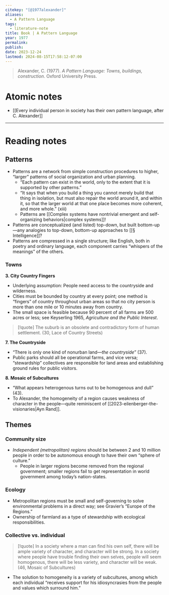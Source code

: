 ```yaml
---
citekey: "[@1977alexander]"
aliases:
  - A Pattern Language
tags:
  - literature-note
title: Book | A Pattern Language
year: 1977
permalink: 
publish: 
date: 2023-12-24
lastmod: 2024-08-15T17:58:12-07:00
---
```


>Alexander, C. (1977). _A Pattern Language: Towns, buildings, construction_. Oxford University Press.
# Atomic notes

- [[Every individual person in society has their own pattern language, after C. Alexander]]

---
# Reading notes

## Patterns

- Patterns are a network from simple construction procedures to higher, “larger” patterns of social organization and urban planning.
	- “Each pattern can exist in the world, only to the extent that it is supported by other patterns.”
	- “It says that when you build a thing you cannot merely build that thing in isolation, but must also repair the world around it, and within it, so that the larger world at that one place becomes more coherent, and more whole.” (xiii)
	- Patterns are [[Complex systems have nontrivial emergent and self-organizing behaviors|complex systems]]!
- Patterns are conceptualized (and listed) top-down, but built bottom-up—any analogies to top-down, bottom-up approaches to [[§ Intelligence]]?
- Patterns are compressed in a single structure; like English, both in poetry and ordinary language, each component carries “whispers of the meanings” of the others.

### Towns

**3. City Country Fingers**
- Underlying assumption: People need access to the countryside and wilderness.
- Cities must be bounded by country at every point; one method is “fingers” of country throughout urban areas so that no city person is more than one mile or 10 minutes away from country.
- The small space is feasible because 90 percent of all farms are 500 acres or less; see Keyserling 1965, *Agriculture and the Public Interest*.

>[!quote]
>The suburb is an obsolete and contradictory form of human settlement. (30, Lace of Country Streets)

**7. The Countryside**
- “There is only one kind of nonurban land—*the countryside*” (37).
- Public parks should all be operational farms, and vice versa; “stewardship” collectives are responsible for land areas and establishing ground rules for public visitors.

**8. Mosaic of Subcultures**
- “What appears heterogenous turns out to be homogenous and dull” (43).
- To Alexander, the homogeneity of a region causes weakness of character in the people—quite reminiscent of [[2023-eilenberger-the-visionaries|Ayn Rand]].
## Themes

### Community size

- *Independent (metropolitan) regions* should be between 2 and 10 million people in order to be autonomous enough to have their own “sphere of culture.”
	- People in larger regions become removed from the regional government; smaller regions fail to get representation in world government among today’s nation-states.
### Ecology

- Metropolitan regions must be small and self-governing to solve environmental problems in a direct way; see Gravier’s “Europe of the Regions.”
- Ownership of farmland as a type of stewardship with ecological responsibilities.

### Collective vs. individual

>[!quote]
>In a society where a man can find his own self, there will be ample variety of character, and character will be strong. In a society where people have trouble finding their own selves, people will seem homogenous, there will be less variety, and character will be weak. (46, Mosaic of Subcultures)

- The solution to homogeneity is a variety of subcultures, among which each individual “receives support for his idiosyncrasies from the people and values which surround him.”
